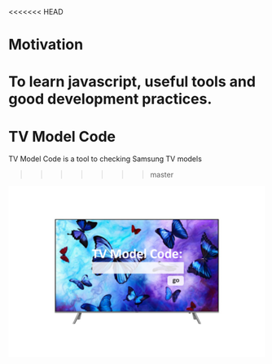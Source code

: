<<<<<<< HEAD
# Motivation

To learn javascript, useful tools and good development practices.
=======
# TV Model Code
TV Model Code is a tool to checking Samsung TV models
>>>>>>> master

![Application's logo](img/ink.png)